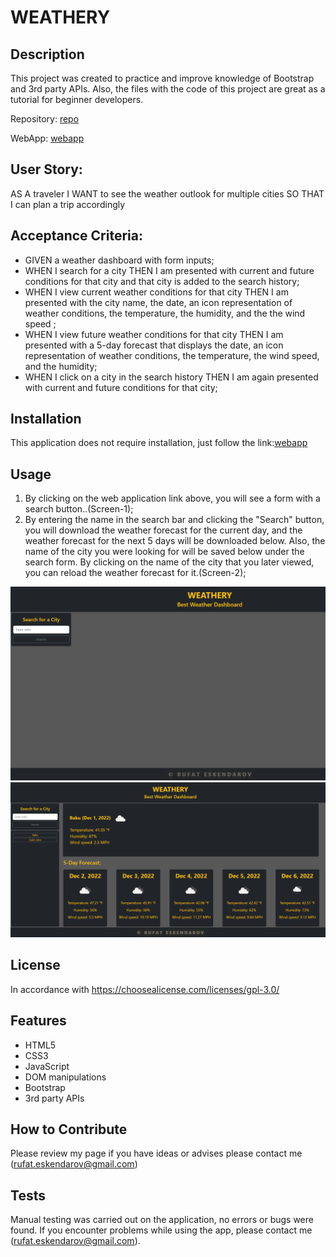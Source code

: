 # WEATHERY

## Description

This project was created to practice and improve knowledge of Bootstrap and 3rd party APIs. Also, the files with the code of this project are great as a tutorial for beginner developers.

Repository: [repo](https://github.com/RufatEskendarov/Weathery)

WebApp: [webapp](https://rufateskendarov.github.io/Event_Registrar/)

## User Story:

AS A traveler
I WANT to see the weather outlook for multiple cities
SO THAT I can plan a trip accordingly

## Acceptance Criteria:

- GIVEN a weather dashboard with form inputs;
- WHEN I search for a city
  THEN I am presented with current and future conditions for that city and that city is added to the search history;
- WHEN I view current weather conditions for that city
  THEN I am presented with the city name, the date, an icon representation of weather conditions, the temperature, the humidity, and the the wind speed ;
- WHEN I view future weather conditions for that city
  THEN I am presented with a 5-day forecast that displays the date, an icon representation of weather conditions, the temperature, the wind speed, and the humidity;
- WHEN I click on a city in the search history
  THEN I am again presented with current and future conditions for that city;

## Installation

This application does not require installation, just follow the link:[webapp](https://rufateskendarov.github.io/Event_Registrar/)

## Usage

1. By clicking on the web application link above, you will see a form with a search button..(Screen-1);
2. By entering the name in the search bar and clicking the "Search" button, you will download the weather forecast for the current day, and the weather forecast for the next 5 days will be downloaded below. Also, the name of the city you were looking for will be saved below under the search form. By clicking on the name of the city that you later viewed, you can reload the weather forecast for it.(Screen-2);

![Screen-1](./assets/screenshots/screen-1.PNG)
![Screen-2](./assets/screenshots/screen-2.PNG)

## License

In accordance with https://choosealicense.com/licenses/gpl-3.0/

## Features

- HTML5
- CSS3
- JavaScript
- DOM manipulations
- Bootstrap
- 3rd party APIs

## How to Contribute

Please review my page if you have ideas or advises please contact me (rufat.eskendarov@gmail.com)

## Tests

Manual testing was carried out on the application, no errors or bugs were found. If you encounter problems while using the app, please contact me (rufat.eskendarov@gmail.com).
